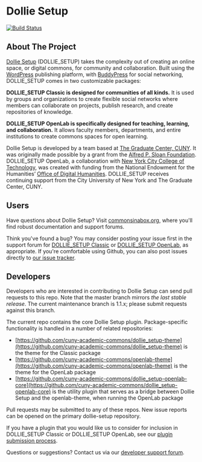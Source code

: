 # Dollie Setup

[![Build Status](https://travis-ci.org/cuny-academic-commons/dollie-setup.svg?branch=1.1.x)](https://travis-ci.org/cuny-academic-commons/dollie-setup)

## About The Project

[Dollie Setup](https://commonsinabox.org/) (DOLLIE_SETUP) takes the complexity out of creating an online space, or digital commons, for community and collaboration. Built using the [WordPress](https://wordpress.org) publishing platform, with [BuddyPress](https://buddypress.org) for social networking, DOLLIE_SETUP comes in two customizable packages:

**DOLLIE_SETUP Classic is designed for communities of all kinds.** It is used by groups and organizations to create flexible social networks where members can collaborate on projects, publish research, and create repositories of knowledge.

**DOLLIE_SETUP OpenLab is specifically designed for teaching, learning, and collaboration.** It allows faculty members, departments, and entire institutions to create commons spaces for open learning.

Dollie Setup is developed by a team based at [The Graduate Center, CUNY](https://www.gc.cuny.edu). It was originally made possible by a grant from the [Alfred P. Sloan Foundation](https://sloan.org). DOLLIE_SETUP OpenLab, a collaboration with [New York City College of Technology](http://www.citytech.cuny.edu), was created with funding from the National Endowment for the Humanities’ [Office of Digital Humanities](https://www.neh.gov/divisions/odh). DOLLIE_SETUP receives continuing support from the City University of New York and The Graduate Center, CUNY.

## Users

Have questions about Dollie Setup? Visit [commonsinabox.org](https://commonsinabox.org), where you'll find robust documentation and support forums.

Think you've found a bug? You may consider posting your issue first in the support forum for [DOLLIE_SETUP Classic](http://commonsinabox.org/groups/help-support/forum/) or [DOLLIE_SETUP OpenLab](http://commonsinabox.org/groups/help-support/forum/), as appropriate. If you're comfortable using Github, you can also post issues directly to [our issue tracker](https://github.com/cuny-academic-commons/dollie-setup/issues).

## Developers

Developers who are interested in contributing to Dollie Setup can send pull requests to this repo. Note that the master branch mirrors _the last stable release_. The current maintenance branch is 1.1.x; please submit requests against this branch.

The current repo contains the core Dollie Setup plugin. Package-specific functionality is handled in a number of related repositories:

- [https://github.com/cuny-academic-commons/dollie_setup-theme](https://github.com/cuny-academic-commons/dollie_setup-theme) is the theme for the Classic package
- [https://github.com/cuny-academic-commons/openlab-theme](https://github.com/cuny-academic-commons/openlab-theme) is the theme for the OpenLab package
- [https://github.com/cuny-academic-commons/dollie_setup-openlab-core](https://github.com/cuny-academic-commons/dollie_setup-openlab-core) is the utility plugin that serves as a bridge between Dollie Setup and the openlab-theme, when running the OpenLab package

Pull requests may be submitted to any of these repos. New issue reports can be opened on the primary dollie-setup repository.

If you have a plugin that you would like us to consider for inclusion in DOLLIE_SETUP Classic or DOLLIE_SETUP OpenLab, see our [plugin submission process](http://commonsinabox.org/technical-guide-development).

Questions or suggestions? Contact us via our [developer support forum](http://commonsinabox.org/groups/dollie_setup-developers/forum/).
